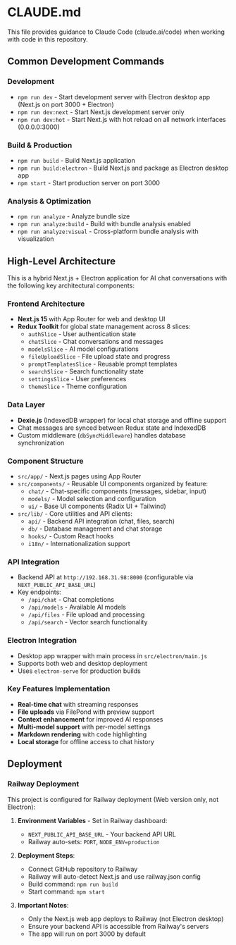 # CLAUDE.md

This file provides guidance to Claude Code (claude.ai/code) when working with code in this repository.

## Common Development Commands

### Development
- `npm run dev` - Start development server with Electron desktop app (Next.js on port 3000 + Electron)
- `npm run dev:next` - Start Next.js development server only
- `npm run dev:hot` - Start Next.js with hot reload on all network interfaces (0.0.0.0:3000)

### Build & Production
- `npm run build` - Build Next.js application
- `npm run build:electron` - Build Next.js and package as Electron desktop app
- `npm start` - Start production server on port 3000

### Analysis & Optimization
- `npm run analyze` - Analyze bundle size
- `npm run analyze:build` - Build with bundle analysis enabled
- `npm run analyze:visual` - Cross-platform bundle analysis with visualization

## High-Level Architecture

This is a hybrid Next.js + Electron application for AI chat conversations with the following key architectural components:

### Frontend Architecture
- **Next.js 15** with App Router for web and desktop UI
- **Redux Toolkit** for global state management across 8 slices:
  - `authSlice` - User authentication state
  - `chatSlice` - Chat conversations and messages
  - `modelsSlice` - AI model configurations
  - `fileUploadSlice` - File upload state and progress
  - `promptTemplatesSlice` - Reusable prompt templates
  - `searchSlice` - Search functionality state
  - `settingsSlice` - User preferences
  - `themeSlice` - Theme configuration

### Data Layer
- **Dexie.js** (IndexedDB wrapper) for local chat storage and offline support
- Chat messages are synced between Redux state and IndexedDB
- Custom middleware (`dbSyncMiddleware`) handles database synchronization

### Component Structure
- `src/app/` - Next.js pages using App Router
- `src/components/` - Reusable UI components organized by feature:
  - `chat/` - Chat-specific components (messages, sidebar, input)
  - `models/` - Model selection and configuration
  - `ui/` - Base UI components (Radix UI + Tailwind)
- `src/lib/` - Core utilities and API clients:
  - `api/` - Backend API integration (chat, files, search)
  - `db/` - Database management and chat storage
  - `hooks/` - Custom React hooks
  - `i18n/` - Internationalization support

### API Integration
- Backend API at `http://192.168.31.98:8000` (configurable via `NEXT_PUBLIC_API_BASE_URL`)
- Key endpoints:
  - `/api/chat` - Chat completions
  - `/api/models` - Available AI models
  - `/api/files` - File upload and processing
  - `/api/search` - Vector search functionality

### Electron Integration
- Desktop app wrapper with main process in `src/electron/main.js`
- Supports both web and desktop deployment
- Uses `electron-serve` for production builds

### Key Features Implementation
- **Real-time chat** with streaming responses
- **File uploads** via FilePond with preview support
- **Context enhancement** for improved AI responses
- **Multi-model support** with per-model settings
- **Markdown rendering** with code highlighting
- **Local storage** for offline access to chat history

## Deployment

### Railway Deployment
This project is configured for Railway deployment (Web version only, not Electron):

1. **Environment Variables** - Set in Railway dashboard:
   - `NEXT_PUBLIC_API_BASE_URL` - Your backend API URL
   - Railway auto-sets: `PORT`, `NODE_ENV=production`

2. **Deployment Steps**:
   - Connect GitHub repository to Railway
   - Railway will auto-detect Next.js and use railway.json config
   - Build command: `npm run build`
   - Start command: `npm start`

3. **Important Notes**:
   - Only the Next.js web app deploys to Railway (not Electron desktop)
   - Ensure your backend API is accessible from Railway's servers
   - The app will run on port 3000 by default